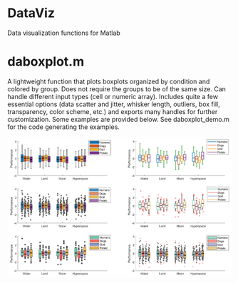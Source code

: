 # DataViz
Data visualization functions for Matlab

# daboxplot.m

A lightweight function that plots boxplots organized by condition and colored by group. Does not require the groups to be of the same size. Can handle different input types (cell or numeric array). Includes quite a few essential options (data scatter and jitter, whisker length, outliers, box fill, transparency, color scheme, etc.) and exports many handles for further customization. Some examples are provided below. See daboxplot_demo.m for the code generating the examples. 

![](daboxplot/daboxplot_examples.png)
